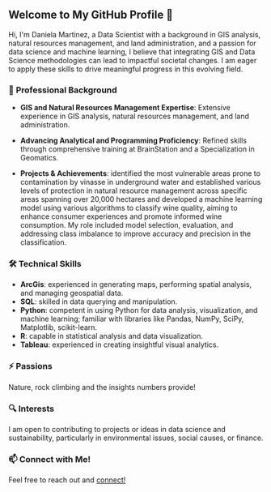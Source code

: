 ## Welcome to My GitHub Profile 👋

Hi, I'm Daniela Martinez, a Data Scientist with a background in GIS analysis, natural resources management, and land administration, and a passion for data science and machine learning, I believe that integrating GIS and Data Science methodologies can lead to impactful societal changes. I am eager to apply these skills to drive meaningful progress in this evolving field.

### 💼 **Professional Background**


- **GIS and Natural Resources Management Expertise**: Extensive experience in GIS analysis, natural resources management, and land administration.

- **Advancing Analytical and Programming Proficiency**: Refined skills through comprehensive training at BrainStation and a Specialization in Geomatics.

- **Projects & Achievements**: identified the most vulnerable areas prone to contamination by vinasse in underground water and established various levels of protection in natural resource management across specific areas spanning over 20,000 hectares and developed a machine learning model using various algorithms to classify wine quality, aiming to enhance consumer experiences and promote informed wine consumption. My role included model selection, evaluation, and addressing class imbalance to improve accuracy and precision in the classification.

### 🛠  **Technical Skills**

- **ArcGis**: experienced in generating maps, performing spatial analysis, and managing geospatial data.
- **SQL**: skilled in data querying and manipulation.
- **Python**: competent in using Python for data analysis, visualization, and machine learning; familiar with libraries like Pandas, NumPy, SciPy, Matplotlib, scikit-learn.
- **R**: capable in statistical analysis and data visualization.
- **Tableau**: experienced in creating insightful visual analytics.

### ⚡ **Passions**
Nature, rock climbing and the insights numbers provide!

### 🔍 **Interests**
I am open to contributing to projects or ideas in data science and sustainability, particularly in environmental issues, social causes, or finance.

### 📫 **Connect with Me!**
Feel free to reach out and [connect!](www.linkedin.com/in/danielamartinezli)
